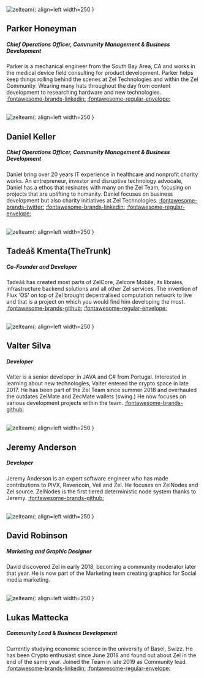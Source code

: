 ![zelteam](../img/Zel_Team/Parker.jpg){: align=left width=250 }
## **Parker Honeyman**
##### Chief Operations Officer, Community Management & Business Development
Parker is a mechanical engineer from the South Bay Area, CA and works
in the medical device field consulting for product development. Parker
helps keep things rolling behind the scenes at Zel Technologies and
within the Zel Community. Wearing many hats throughout the day from
content development to researching hardware and new technologies.
[:fontawesome-brands-linkedin:](https://www.linkedin.com/in/parker-honeyman-51785342/)
[:fontawesome-regular-envelope:](mailto:parker@zel.network)<br><br>

![zelteam](../img/Zel_Team/Daniel.jpg){: align=left width=250 }
## **Daniel Keller**
##### Chief Operations Officer, Community Management & Business Development
Daniel bring over 20 years IT experience in healthcare and nonprofit
charity works. An entrepreneur, investor and disruptive technology
advocate, Daniel has a ethos that resinates with many on the Zel Team,
focusing on projects that are uplifting to humanity. Daniel focuses on
business development but also charity initiatives at Zel Technologies.
[:fontawesome-brands-twitter:](https://twitter.com/cypher_punk_)
[:fontawesome-brands-linkedin:](https://www.linkedin.com/in/kellerdaniel/)
[:fontawesome-regular-envelope:](mailto:daniel@zel.network)<br><br>

![zelteam](../img/Zel_Team/Tadeas.jpg){: align=left width=250 }
## **Tadeáš Kmenta(TheTrunk)**
##### Co-Founder and Developer
Tadeáš has created most parts of ZelCore, Zelcore Mobile, its libraies,
infrastructure backend solutions and all other Zel services. The invention
of Flux 'OS' on top of Zel brought decentralised computation network to
live and that is a project on which you would find him developing the most.
[:fontawesome-brands-github:](https://github.com/thetrunk)
[:fontawesome-regular-envelope:](mailto:tadeas@zel.network)<br><br>

![zelteam](../img/Zel_Team/Valter.jpg){: align=left width=250 }
## **Valter Silva**
##### Developer
Valter is a senior developer in JAVA and C# from Portugal. Interested
in learning about new technologies, Valter entered the crypto space
in late 2017. He has been part of the Zel Team since summer 2018 and
overhauled the outdates ZelMate and ZecMate wallets (swing.) He now
focuses on various development projects within the team.
[:fontawesome-brands-github:](https://github.com/Cabecinha84)<br><br>

![zelteam](../img/Zel_Team/Jeremy.jpg){: align=left width=250 }
## **Jeremy Anderson**
##### Developer
Jeremy Anderson is an expert software engineer who has made contributions
to PIVX, Ravencoin, Veil and Zel. He focuses on ZelNodes and Zel source.
ZelNodes is the first tiered deterministic node system thanks to Jeremy.
[:fontawesome-brands-github:](https://github.com/blondfrogs)<br><br>

![zelteam](../img/Zel_Team/David.jpg){: align=left width=250 }
## **David Robinson**
##### Marketing and Graphic Designer
David discovered Zel in early 2018, becoming a community moderator
later that year. He is now part of the Marketing team creating graphics
for Social media marketing.<br><br>

![zelteam](../img/Zel_Team/Lukas.png){: align=left width=250 }
## **Lukas Mattecka**
##### Community Lead & Business Development
Currently studying economic science in the university of Basel, Swizz.
He has been Crypto enthusiast since June 2018 and found out about Zel
in the end of the same year. Joined the Team in late 2019 as Community
lead.
[:fontawesome-brands-linkedin:](https://www.linkedin.com/in/lukas-mattecka-057896192/)
[:fontawesome-regular-envelope:](mailto:lukas@zel.network)<br><br>
